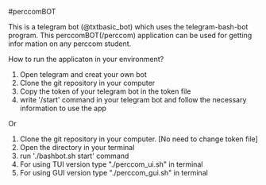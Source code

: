 
#perccomBOT

This is a telegram bot (@txtbasic_bot) which uses the telegram-bash-bot program. This perccomBOT(/perccom) application can be used for getting infor mation on any perccom student.  

How to run the applicaton in your environment?
  1. Open telegram and creat your own bot
  2. Clone the git repository in your computer
  4. Copy the token of your telegram bot in the token file
  5. write '/start' command in your telegram bot and follow the necessary information to use the app
  
Or

1. Clone the git repository in your computer. [No need to change token file]
2. Open the directory in your terminal
3. run './bashbot.sh start' command 
4. For using TUI version type "./perccom_ui.sh" in terminal
5. For using GUI version type "./perccom_gui.sh" in terminal

